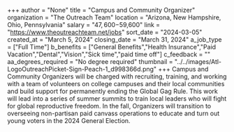+++
author = "None"
title = "Campus and Community Organizer"
organization = "The Outreach Team"
location = "Arizona, New Hampshire, Ohio, Pennsylvania"
salary = "$47,600-$59,600"
link = "https://www.theoutreachteam.net/jobs"
sort_date = "2024-03-05"
created_at = "March 5, 2024"
closing_date = "March 31, 2024"
a_job_type = ["Full Time"]
b_benefits = ["General Benefits","Health Insurance","Paid Vacation","Dental","Vision","Sick time","paid time off"]
c_feedback = ""
aa_degrees_required = "No degree required"
thumbnail = "../../images/Atl-LogoOutreachPicket-Sign-Peach-1_d998366d.png"
+++
Campus and Community Organizers will be charged with recruiting, training, and working with a team of volunteers on college campuses and their local communities and build support for permanently ending the Global Gag Rule. This work will lead into a series of summer summits to train local leaders who will fight for global reproductive freedom. In the fall, Organizers will transition to overseeing non-partisan paid canvass operations to educate and turn out young voters in the 2024 General Election.